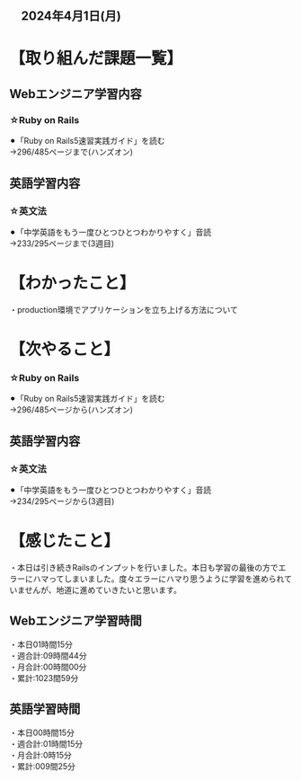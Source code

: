 ## 　2024年4月1日(月)
# 【取り組んだ課題一覧】
## Webエンジニア学習内容
### ☆Ruby on Rails
⚫︎「Ruby on Rails5速習実践ガイド」を読む<br>
→296/485ページまで(ハンズオン)<br>
## 英語学習内容
### ☆英文法
⚫︎「中学英語をもう一度ひとつひとつわかりやすく」音読<br>
→233/295ページまで(3週目)<br>
# 【わかったこと】
・production環境でアプリケーションを立ち上げる方法について<br>
# 【次やること】
### ☆Ruby on Rails
⚫︎「Ruby on Rails5速習実践ガイド」を読む<br>
→296/485ページから(ハンズオン)<br>
## 英語学習内容
### ☆英文法
⚫︎「中学英語をもう一度ひとつひとつわかりやすく」音読<br>
→234/295ページから(3週目)<br>
# 【感じたこと】
・本日は引き続きRailsのインプットを行いました。本日も学習の最後の方でエラーにハマってしまいました。度々エラーにハマり思うように学習を進められていませんが、地道に進めていきたいと思います。<br>
## Webエンジニア学習時間
・本日01時間15分<br>
・週合計:09時間44分<br>
・月合計:00時間00分<br>
・累計:1023間59分<br>
## 英語学習時間
・本日00時間15分<br>
・週合計:01時間15分<br>
・月合計:0時15分<br>
・累計:009間25分<br>
